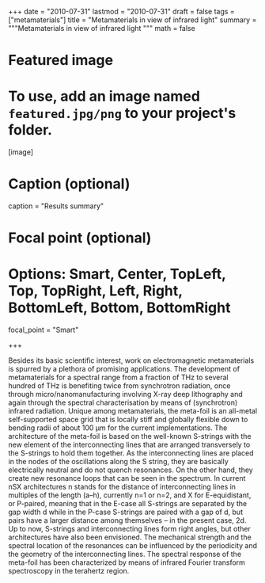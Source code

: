+++
date = "2010-07-31"
lastmod = "2010-07-31"
draft = false
tags = ["metamaterials"]
title = "Metamaterials in view of infrared light"
summary = """Metamaterials in view of infrared light
"""
math = false

# Featured image
# To use, add an image named `featured.jpg/png` to your project's folder. 
[image]
  # Caption (optional)
  caption = "Results summary"
  
  # Focal point (optional)
  # Options: Smart, Center, TopLeft, Top, TopRight, Left, Right, BottomLeft, Bottom, BottomRight
  focal_point = "Smart"

+++



Besides its basic scientific interest, work on electromagnetic metamaterials is spurred by a plethora of promising applications. The development of metamaterials for a spectral range from a fraction of THz to several hundred of THz is benefiting twice from synchrotron radiation,
once through micro/nanomanufacturing involving X-ray deep lithography and again through the spectral characterisation by means of (synchrotron) infrared radiation. Unique among metamaterials, the meta-foil is an all-metal self-supported space grid that is locally stiff and globally flexible down to bending radii of about 100 µm for the current implementations. 
The architecture of the meta-foil is based on the well-known S-strings with the new element of the interconnecting lines that are arranged transversely to the S-strings to hold them together. As the interconnecting lines are placed in the nodes of the oscillations along the S string, they are basically electrically neutral and do not quench resonances. On the other hand, they create new resonance loops that can be seen in the spectrum. In current nSX architectures n stands for the distance of interconnecting lines in multiples of the length (a–h), currently n=1 or n=2, and X for E-equidistant, or P-paired, meaning that in the E-case all S-strings are separated by the gap width d while in the P-case S-strings are paired with a gap of d, but pairs have a larger distance among themselves – in the present case, 2d. Up to now, S-strings and interconnecting lines form right angles, but other architectures have also been envisioned.
The mechanical strength and the spectral location of the resonances can be influenced by the periodicity and the geometry of the interconnecting lines. The spectral response of the meta-foil has been characterized by means of infrared Fourier transform spectroscopy in the terahertz region.
